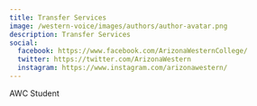 ```yaml
---
title: Transfer Services
image: /western-voice/images/authors/author-avatar.png
description: Transfer Services
social:
  facebook: https://www.facebook.com/ArizonaWesternCollege/
  twitter: https://twitter.com/ArizonaWestern
  instagram: https://www.instagram.com/arizonawestern/
---
```


AWC Student